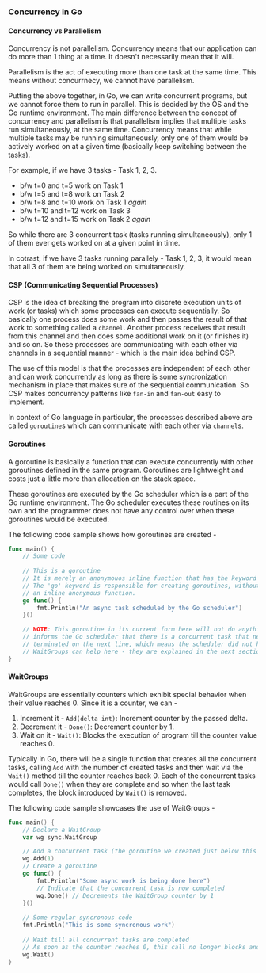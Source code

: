 ### Concurrency in Go
#### Concurrency vs Parallelism
Concurrency is not parallelism. Concurrency means that our application can do more than 1 thing at a time. It doesn't necessarily mean that it will. 

Parallelism is the act of executing more than one task at the same time. This means without concurrnecy, we cannot have parallelism.

Putting the above together, in Go, we can write concurrent programs, but we cannot force them to run in parallel. This is decided by the OS and the Go runtime environment.
The main difference between the concept of concurrency and parallelism is that parallelism implies that multiple tasks run simultaneously, at the same time. Concurrency means that while multiple tasks may be running simultaneously, only one of them would be actively worked on at a given time (basically keep switching between the tasks). 

For example, if we have 3 tasks - Task 1, 2, 3. 
 - b/w t=0 and t=5 work on Task 1
 - b/w t=5 and t=8 work on Task 2
 - b/w t=8 and t=10 work on Task 1 *again*
 - b/w t=10 and t=12 work on Task 3
 - b/w t=12 and t=15 work on Task 2 *again*

 So while there are 3 concurrent task (tasks running simultaneously), only 1 of them ever gets worked on at a given point in time. 

 In cotrast, if we have 3 tasks running parallely - Task 1, 2, 3, it would mean that all 3 of them are being worked on simultaneously.

#### CSP (Communicating Sequential Processes)
CSP is the idea of breaking the program into discrete execution units of work (or tasks) which some processes can execute sequentially. So basically one process does some work and then passes the result of that work to something called a `channel`. 
Another process receives that result from this channel and then does some additional work on it (or finishes it) and so on. So these processes are communicating with each other via channels in a sequential manner - which is the main idea behind CSP.

The use of this model is that the processes are independent of each other and can work concurrently as long as there is some syncronization mechanism in place that makes sure of the sequential communication. So CSP makes concurrency patterns like `fan-in`
and `fan-out` easy to implement.

In context of Go language in particular, the processes described above are called `goroutine`s which can communicate with each other via `channel`s.

#### Goroutines
A goroutine is basically a function that can execute concurrently with other goroutines defined in the same program. Goroutines are lightweight and costs just a little more than allocation on the stack space. 

These goroutines are executed by the Go scheduler which is a part of the Go runtime environment. The Go scheduler executes these routines on its own and the programmer does not have any control over when these goroutines would be executed.

The following code sample shows how goroutines are created -
```go
func main() {
    // Some code
    
    // This is a goroutine
    // It is merely an anonymouos inline function that has the keyword 'go' in before the 'func' keyword.
    // The 'go' keyword is responsible for creating goroutines, without the go keyword, this would just be
    // an inline anonymous function.
    go func() {
        fmt.Println("An async task scheduled by the Go scheduler")
    }()

    // NOTE: This goroutine in its current form here will not do anything. This is because declaring it here just
    // informs the Go scheduler that there is a concurrent task that needs to be performed, but the program gets
    // terminated on the next line, which means the scheduler did not have any time to execute this goroutine.
    // WaitGroups can help here - they are explained in the next section.
}
```


#### WaitGroups
WaitGroups are essentially counters which exhibit special behavior when their value reaches 0. Since it is a counter, we can - 
1. Increment it - `Add(delta int)`: Increment counter by the passed delta.
2. Decrement it - `Done()`: Decrement counter by 1.
3. Wait on it - `Wait()`: Blocks the execution of program till the counter value reaches 0.

Typically in Go, there will be a single function that creates all the concurrent tasks, calling `Add` with the number of created tasks and then wait via the `Wait()` method till the counter reaches back 0. Each of the concurrent tasks would call `Done()` when they are complete and so when the last task completes, the block introduced by `Wait()` is removed.

The following code sample showcases the use of WaitGroups - 
```go
func main() {
    // Declare a WaitGroup
    var wg sync.WaitGroup

    // Add a concurrent task (the goroutine we created just below this line represents a concurrent task)
    wg.Add(1)
    // Create a goroutine
    go func() {
        fmt.Println("Some async work is being done here")
        // Indicate that the concurrent task is now completed
        wg.Done() // Decrements the WaitGroup counter by 1
    }()
    
    // Some regular syncronous code 
    fmt.Println("This is some syncronous work")
    
    // Wait till all concurrent tasks are completed
    // As soon as the counter reaches 0, this call no longer blocks and the execution is resumed.
    wg.Wait()
}
```